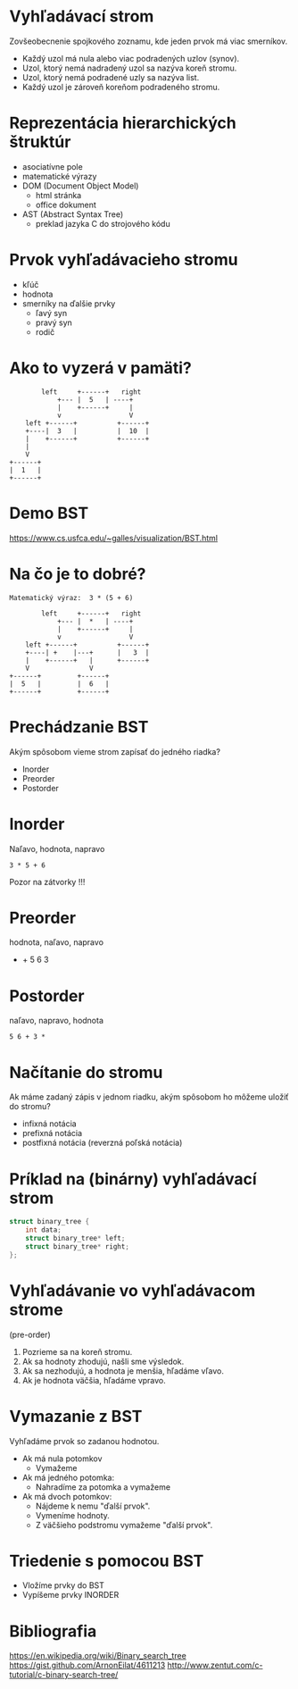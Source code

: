 # Vyhľadávací strom

Zovšeobecnenie spojkového zoznamu, kde jeden prvok má viac smerníkov.

  - Každý uzol má nula alebo viac podradených uzlov (synov).
  - Uzol, ktorý nemá nadradený uzol sa nazýva koreň stromu.
  - Uzol, ktorý nemá podradené uzly sa nazýva list.
  - Každý uzol je zároveň koreňom podradeného stromu.

# Reprezentácia hierarchických štruktúr

  - asociatívne pole
  - matematické výrazy
  - DOM (Document Object Model)
      - html stránka
      - office dokument
  - AST (Abstract Syntax Tree)
      - preklad jazyka C do strojového kódu

# Prvok vyhľadávacieho stromu

  - kľúč
  - hodnota
  - smerníky na ďalšie prvky
      - ľavý syn
      - pravý syn
      - rodič

# Ako to vyzerá v pamäti?

``` 
        left     +------+   right
            +--- |  5   | ----+
            |    +------+     |
            v                 V
    left +------+          +------+
    +----|  3   |          |  10  |
    |    +------+          +------+
    |
    V
+------+
|  1   |
+------+
```

# Demo BST

<https://www.cs.usfca.edu/~galles/visualization/BST.html>

# Na čo je to dobré?

    Matematický výraz:  3 * (5 + 6)

``` 
        left     +------+   right
            +--- |  *   | ----+
            |    +------+     |
            v                 V
    left +------+          +------+
    +----| +    |---+      |   3  |
    |    +------+   |      +------+
    V               V
+------+         +------+
|  5   |         |  6   |
+------+         +------+
```

# Prechádzanie BST

Akým spôsobom vieme strom zapísať do jedného riadka?

  - Inorder
  - Preorder
  - Postorder

# Inorder

Naľavo, hodnota, napravo

    3 * 5 + 6

Pozor na zátvorky \!\!\!

# Preorder

hodnota, naľavo, napravo

  - \+ 5 6 3

# Postorder

naľavo, napravo, hodnota

    5 6 + 3 *

# Načítanie do stromu

Ak máme zadaný zápis v jednom riadku, akým spôsobom ho môžeme uložiť do
stromu?

  - infixná notácia
  - prefixná notácia
  - postfixná notácia (reverzná poľská notácia)

# Príklad na (binárny) vyhľadávací strom

``` c
struct binary_tree {
    int data;
    struct binary_tree* left;
    struct binary_tree* right;
};
```

# Vyhľadávanie vo vyhľadávacom strome

(pre-order)

1.  Pozrieme sa na koreň stromu.
2.  Ak sa hodnoty zhodujú, našli sme výsledok.
3.  Ak sa nezhodujú, a hodnota je menšia, hľadáme vľavo.
4.  Ak je hodnota väčšia, hľadáme vpravo.

# Vymazanie z BST

Vyhľadáme prvok so zadanou hodnotou.

  - Ak má nula potomkov
      - Vymažeme
  - Ak má jedného potomka:
      - Nahradíme za potomka a vymažeme
  - Ak má dvoch potomkov:
      - Nájdeme k nemu "ďalší prvok".
      - Vymeníme hodnoty.
      - Z väčšieho podstromu vymažeme "ďalší prvok".

# Triedenie s pomocou BST

  - Vložíme prvky do BST
  - Vypíšeme prvky INORDER

# Bibliografia

<https://en.wikipedia.org/wiki/Binary_search_tree>
<https://gist.github.com/ArnonEilat/4611213>
<http://www.zentut.com/c-tutorial/c-binary-search-tree/>
